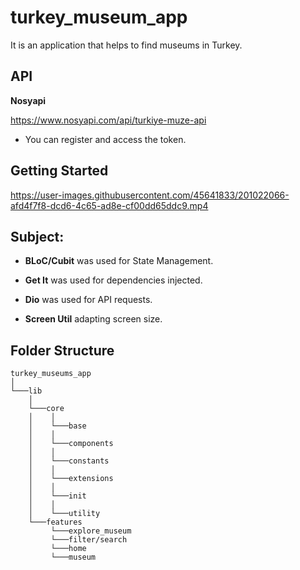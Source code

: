 # turkey_museum_app

It is an application that helps to find museums in Turkey.


## API

**Nosyapi**

https://www.nosyapi.com/api/turkiye-muze-api
- You can register and access the token.


## Getting Started

https://user-images.githubusercontent.com/45641833/201022066-afd4f7f8-dcd6-4c65-ad8e-cf00dd65ddc9.mp4


## Subject:

- **BLoC/Cubit** was used for State Management.

- **Get It** was used for dependencies injected.

- **Dio** was used for API requests.

- **Screen Util** adapting screen size.


## Folder Structure

```
turkey_museums_app
│   
└───lib
    │
    └───core
    │    │    
    │    └───base
    │    │
    │    └───components
    │    │    
    │    └───constants
    │    │
    │    └───extensions
    │    │
    │    └───init
    │    │
    │    └───utility
    └───features
         └───explore_museum
         └───filter/search
         └───home
         └───museum
```
